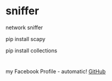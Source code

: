 # sniffer
network sniffer

 pip install scapy

pip install collections
#
my Facebook Profile - automatic!
[GitHub](https://www.facebook.com/profile.php?id=100050215254013)
